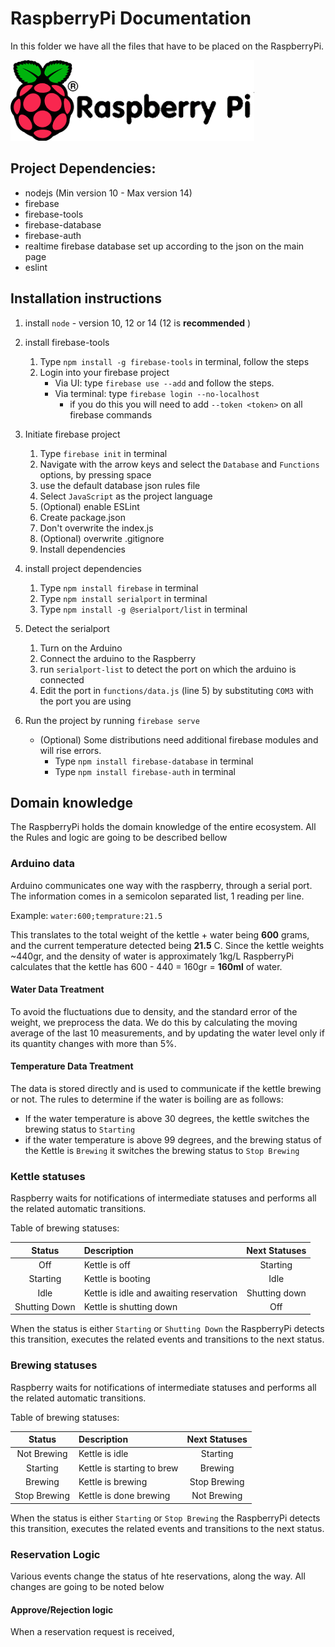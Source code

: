 # RaspberryPi Documentation

In this folder we have all the files that have to be placed on the RaspberryPi.

![Raspberry Logo](raspberryLogo.png)

## Project Dependencies:

- nodejs (Min version 10 - Max version 14)
- firebase
- firebase-tools
- firebase-database
- firebase-auth
- realtime firebase database set up according to the json on the main page
- eslint

## Installation instructions

1. install `node` - version 10, 12 or 14 (12 is __recommended__ )


2. install firebase-tools
   
    1. Type `npm install -g firebase-tools` in terminal, follow the steps
    2. Login into your firebase project
        - Via UI: type `firebase use --add` and follow the steps.
        - Via terminal: type `firebase login --no-localhost`
            - if you do this you will need to add `--token <token>` on all firebase commands
    

3. Initiate firebase project
   
    1. Type `firebase init` in terminal
    2. Navigate with the arrow keys and select the `Database` and `Functions` options, by pressing space
    3. use the default database json rules file
    4. Select `JavaScript` as the project language
    5. (Optional) enable ESLint
    6. Create package.json
    7. Don't overwrite the index.js
    8. (Optional) overwrite .gitignore
    9. Install dependencies
    

4. install project dependencies
    1. Type `npm install firebase` in terminal
    2. Type `npm install serialport` in terminal
    3. Type `npm install -g @serialport/list` in terminal
    
    
5. Detect the serialport
   1. Turn on the Arduino
    2. Connect the arduino to the Raspberry
    3. run `serialport-list` to detect the port on which the arduino is connected
    4. Edit the port in `functions/data.js` (line 5) by substituting `COM3` with the port you are using
    
    
6. Run the project by running `firebase serve` 
    - (Optional) Some distributions need additional firebase modules and will rise errors.
        - Type `npm install firebase-database` in terminal
        - Type `npm install firebase-auth` in terminal
    
    
## Domain knowledge 

The RaspberryPi holds the domain knowledge of the entire ecosystem. All the Rules and logic are going to be described bellow

### Arduino data

Arduino communicates one way with the raspberry, through a serial port. The information comes in a semicolon separated list, 1 reading per line.

Example: `water:600;temprature:21.5`

This translates to the total weight of the kettle + water being __600__ grams, and the current temperature detected being __21.5__ C.
Since the kettle weights ~440gr, and the density of water is approximately 1kg/L RaspberryPi calculates that the kettle has 600 - 440 = 160gr = __160ml__ of water.

#### Water Data Treatment

To avoid the fluctuations due to density, and the standard error of the weight, we preprocess the data.
We do this by calculating the moving average of the last 10 measurements, and by updating the water level only if its quantity changes with more than 5%.

#### Temperature Data Treatment

The data is stored directly and is used to communicate if the kettle brewing or not.
The rules to determine if the water is boiling are as follows:
- If the water temperature is above 30 degrees, the kettle switches the brewing status to `Starting`
- if the water temperature is above 99 degrees, and the brewing status of the Kettle is `Brewing`
it switches the brewing status to `Stop Brewing`

### Kettle statuses

Raspberry waits for notifications of intermediate statuses and performs all the related automatic transitions.

Table of brewing statuses:

| Status        | Description                             | Next Statuses |
|:-------------:|:----------------------------------------|:-------------:|
| Off           | Kettle is off                           | Starting      |
| Starting      | Kettle is booting                       | Idle          | 
| Idle          | Kettle is idle and awaiting reservation | Shutting down |
| Shutting Down | Kettle is shutting down                 | Off           |

When the status is either `Starting` or `Shutting Down` the RaspberryPi detects this transition, executes the related events and transitions to the next status.

### Brewing statuses

Raspberry waits for notifications of intermediate statuses and performs all the related automatic transitions.

Table of brewing statuses:

| Status        | Description                 | Next Statuses |
|:-------------:|:----------------------------|:-------------:|
| Not Brewing   | Kettle is idle              | Starting      |
| Starting      | Kettle is starting to brew  | Brewing       | 
| Brewing       | Kettle is brewing           | Stop Brewing  |
| Stop Brewing  | Kettle is done brewing      | Not Brewing   |

When the status is either `Starting` or `Stop Brewing` the RaspberryPi detects this transition, executes the related events and transitions to the next status.

### Reservation Logic

Various events change the status of hte reservations, along the way. All changes are going to be noted below

#### Approve/Rejection logic

When a reservation request is received, 